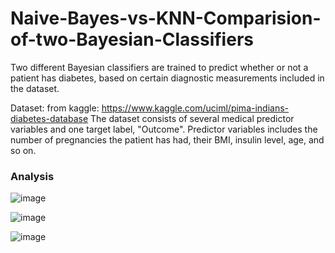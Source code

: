 # Naive-Bayes-vs-KNN-Comparision-of-two-Bayesian-Classifiers


Two different Bayesian classifiers are trained to predict whether or not a patient has diabetes, based on certain diagnostic measurements included in the dataset.

Dataset: from kaggle: https://www.kaggle.com/uciml/pima-indians-diabetes-database
The dataset consists of several medical predictor variables and one target label, "Outcome". Predictor variables includes the number of pregnancies the patient has had, their BMI, insulin level, age, and so on. 

### Analysis

![image](https://user-images.githubusercontent.com/24207916/140412850-b9260fb7-ebeb-4a39-9279-220b830c747a.png)

![image](https://user-images.githubusercontent.com/24207916/140412893-d71c9f11-bfa6-4709-b8c5-cd28650af8f7.png)

![image](https://user-images.githubusercontent.com/24207916/140412924-d6b07946-86f4-43d6-8820-cf66fdaf488c.png)

